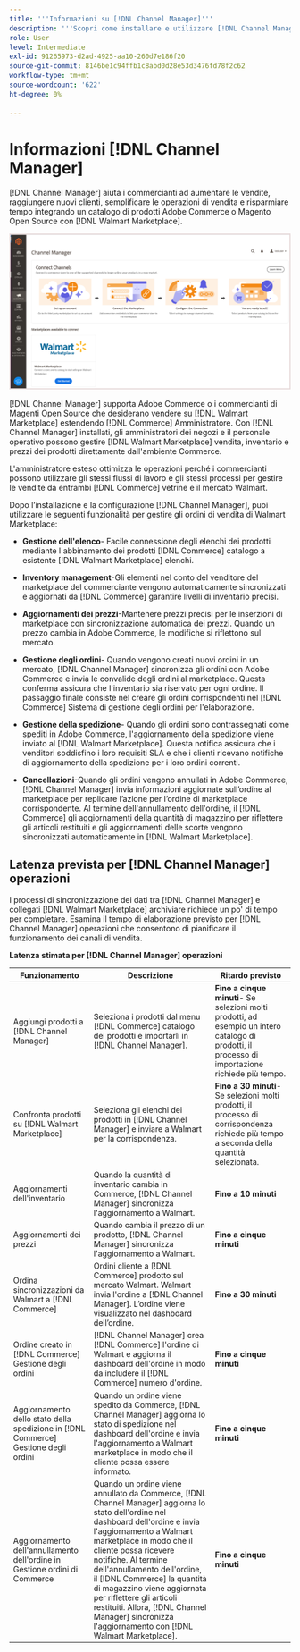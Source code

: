```yaml
---
title: '''Informazioni su [!DNL Channel Manager]'''
description: '''Scopri come installare e utilizzare [!DNL Channel Manager] per integrare Adobe Commerce e i negozi di Magento Open Source con i mercati di terze parti e creare un canale di vendita per gestire gli elenchi di Marketplace, i prezzi, l''inventario e le vendite direttamente dal tuo amministratore Commerce."'
role: User
level: Intermediate
exl-id: 91265973-d2ad-4925-aa10-260d7e186f20
source-git-commit: 8146be1c94ffb1c8abd0d28e53d3476fd78f2c62
workflow-type: tm+mt
source-wordcount: '622'
ht-degree: 0%

---
```



# Informazioni [!DNL Channel Manager]

[!DNL Channel Manager] aiuta i commercianti ad aumentare le vendite, raggiungere nuovi clienti, semplificare le operazioni di vendita e risparmiare tempo integrando un catalogo di prodotti Adobe Commerce o Magento Open Source con [!DNL Walmart Marketplace].

![[!DNL Channel Manager] vista amministratore dell&#39;estensione](assets/channel-manager-home.png)

[!DNL Channel Manager] supporta Adobe Commerce o i commercianti di Magenti Open Source che desiderano vendere su [!DNL Walmart Marketplace] estendendo [!DNL Commerce] Amministratore. Con [!DNL Channel Manager] installati, gli amministratori dei negozi e il personale operativo possono gestire [!DNL Walmart Marketplace] vendita, inventario e prezzi dei prodotti direttamente dall&#39;ambiente Commerce.

L&#39;amministratore esteso ottimizza le operazioni perché i commercianti possono utilizzare gli stessi flussi di lavoro e gli stessi processi per gestire le vendite da entrambi [!DNL Commerce] vetrine e il mercato Walmart.

Dopo l’installazione e la configurazione [!DNL Channel Manager], puoi utilizzare le seguenti funzionalità per gestire gli ordini di vendita di Walmart Marketplace:

* **Gestione dell&#39;elenco**- Facile connessione degli elenchi dei prodotti mediante l&#39;abbinamento dei prodotti [!DNL Commerce] catalogo a esistente [!DNL Walmart Marketplace] elenchi.

* **Inventory management**-Gli elementi nel conto del venditore del marketplace del commerciante vengono automaticamente sincronizzati e aggiornati da [!DNL Commerce] garantire livelli di inventario precisi.

* **Aggiornamenti dei prezzi**-Mantenere prezzi precisi per le inserzioni di marketplace con sincronizzazione automatica dei prezzi. Quando un prezzo cambia in Adobe Commerce, le modifiche si riflettono sul mercato.

* **Gestione degli ordini**- Quando vengono creati nuovi ordini in un mercato, [!DNL Channel Manager] sincronizza gli ordini con Adobe Commerce e invia le convalide degli ordini al marketplace. Questa conferma assicura che l&#39;inventario sia riservato per ogni ordine. Il passaggio finale consiste nel creare gli ordini corrispondenti nel [!DNL Commerce] Sistema di gestione degli ordini per l&#39;elaborazione.

* **Gestione della spedizione**- Quando gli ordini sono contrassegnati come spediti in Adobe Commerce, l&#39;aggiornamento della spedizione viene inviato al [!DNL Walmart Marketplace]. Questa notifica assicura che i venditori soddisfino i loro requisiti SLA e che i clienti ricevano notifiche di aggiornamento della spedizione per i loro ordini correnti.

* **Cancellazioni**-Quando gli ordini vengono annullati in Adobe Commerce, [!DNL Channel Manager] invia informazioni aggiornate sull’ordine al marketplace per replicare l’azione per l’ordine di marketplace corrispondente. Al termine dell&#39;annullamento dell&#39;ordine, il [!DNL Commerce] gli aggiornamenti della quantità di magazzino per riflettere gli articoli restituiti e gli aggiornamenti delle scorte vengono sincronizzati automaticamente in [!DNL Walmart Marketplace].

## Latenza prevista per [!DNL Channel Manager] operazioni

I processi di sincronizzazione dei dati tra [!DNL Channel Manager] e collegati [!DNL Walmart Marketplace] archiviare richiede un po&#39; di tempo per completare. Esamina il tempo di elaborazione previsto per [!DNL Channel Manager] operazioni che consentono di pianificare il funzionamento dei canali di vendita.

**Latenza stimata per [!DNL Channel Manager] operazioni**

| **Funzionamento** | **Descrizione** | **Ritardo previsto** |
|------------------------------------------------------------|--------------------------------------------------------------------------------------------------------------------------------------------------------------------------------------------------------------------------------------------------------------------------------------------------------------------------------------------------------------------------------------------------|------------------------------------------------------------------------------------------------------------------------------|
| Aggiungi prodotti a [!DNL Channel Manager] | Seleziona i prodotti dal menu [!DNL Commerce] catalogo dei prodotti e importarli in [!DNL Channel Manager]. | **Fino a cinque minuti**- Se selezioni molti prodotti, ad esempio un intero catalogo di prodotti, il processo di importazione richiede più tempo. |
| Confronta prodotti su [!DNL Walmart Marketplace] | Seleziona gli elenchi dei prodotti in [!DNL Channel Manager] e inviare a Walmart per la corrispondenza. | **Fino a 30 minuti**- Se selezioni molti prodotti, il processo di corrispondenza richiede più tempo a seconda della quantità selezionata. |
| Aggiornamenti dell&#39;inventario | Quando la quantità di inventario cambia in Commerce, [!DNL Channel Manager] sincronizza l&#39;aggiornamento a Walmart. | **Fino a 10 minuti** |
| Aggiornamenti dei prezzi | Quando cambia il prezzo di un prodotto, [!DNL Channel Manager] sincronizza l&#39;aggiornamento a Walmart. | **Fino a cinque minuti** |
| Ordina sincronizzazioni da Walmart a [!DNL Commerce] | Ordini cliente a [!DNL Commerce] prodotto sul mercato Walmart. Walmart invia l&#39;ordine a [!DNL Channel Manager]. L’ordine viene visualizzato nel dashboard dell’ordine. | **Fino a 30 minuti** |
| Ordine creato in [!DNL Commerce] Gestione degli ordini | [!DNL Channel Manager] crea [!DNL Commerce] l&#39;ordine di Walmart e aggiorna il dashboard dell&#39;ordine in modo da includere il [!DNL Commerce] numero d&#39;ordine. | **Fino a cinque minuti** |
| Aggiornamento dello stato della spedizione in [!DNL Commerce] Gestione degli ordini | Quando un ordine viene spedito da Commerce, [!DNL Channel Manager] aggiorna lo stato di spedizione nel dashboard dell&#39;ordine e invia l&#39;aggiornamento a Walmart marketplace in modo che il cliente possa essere informato. | **Fino a cinque minuti** |
| Aggiornamento dell&#39;annullamento dell&#39;ordine in Gestione ordini di Commerce | Quando un ordine viene annullato da Commerce, [!DNL Channel Manager] aggiorna lo stato dell&#39;ordine nel dashboard dell&#39;ordine e invia l&#39;aggiornamento a Walmart marketplace in modo che il cliente possa ricevere notifiche. Al termine dell&#39;annullamento dell&#39;ordine, il [!DNL Commerce] la quantità di magazzino viene aggiornata per riflettere gli articoli restituiti. Allora, [!DNL Channel Manager] sincronizza l&#39;aggiornamento con [!DNL Walmart Marketplace]. | **Fino a cinque minuti** |


